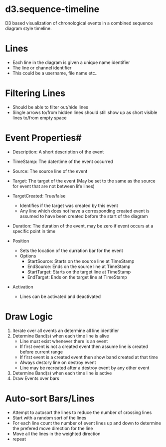 # d3.sequence-timeline #

D3 based visualization of chronological events in a combined sequence diagram style timeline.




# Lines #
- Each line in the diagram is given a unique name identifier
- The line or channel identifier
- This could be a username, file name etc..
	
	
# Filtering Lines #
- Should be able to filter out/hide lines
- Single arrows to/from hidden lines should still show up as short visible lines to/from empty space

	
# Event Properties#
- Description: A short description of the event
- TimeStamp: The date/time of the event occurred
- Source: The source line of the event
- Target: The target of the event (May be set to the same as the source for event that are not between life lines)
- TargetCreated: True/false
    - Identifies if the target was created by this event
    - Any line which does not have a corresponding created event is assumed to have been created before the start of the diagram
- Duration: The duration of the event, may be zero if event occurs at a specific point in time
- Position
    - Sets the location of the durration bar for the event
    - Options
        - StartSource: Starts on the source line at TimeStamp
        - EndSource: Ends on the source line at TimeStamp
        - StartTarget: Starts on the target line at TimeStamp
        - EndTarget: Ends on the target line at TimeStamp


	
- Activation
    - Lines can be activated and deactivated
	

# Draw Logic #

1. Iterate over all events an determine all line identifier
2. Determine Band(s) when each time line is alive
    - Line must exist whenever there is an event
    - If first event is not a created event then assume line is created before current range
    - If first event is a created event then show band created at that time
    - Always destory line on destroy event
    - Line may be recreated after a destroy event by any other event		
3. Determine Band(s) when each time line is active
4. Draw Events over bars
	
	
	

# Auto-sort Bars/Lines #

- Attempt to autosort the lines to reduce the number of crossing lines
- Start with a random sort of the lines
- For each line count the number of event lines up and down to determine the prefered move direction for the line
- Move all the lines in the weighted direction
- repeat